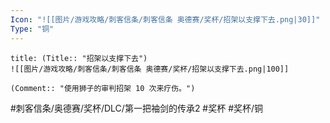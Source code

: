 ```yaml
---
Icon: "![[图片/游戏攻略/刺客信条/刺客信条 奥德赛/奖杯/招架以支撑下去.png|30]]"
Type: "铜"
---
```

```ad-common-bronze-trophy
title: (Title:: "招架以支撑下去")
![[图片/游戏攻略/刺客信条/刺客信条 奥德赛/奖杯/招架以支撑下去.png|100]]

(Comment:: "使用狮子的审判招架 10 次来疗伤。")
```

#刺客信条/奥德赛/奖杯/DLC/第一把袖剑的传承2 #奖杯 #奖杯/铜
